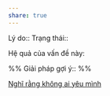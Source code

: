 ```yaml
---
share: true
---
```

Lý do:: 
Trạng thái:: 

Hệ quả của vấn đề này:


%%
Giải pháp gợi ý:: 
%%



[Nghĩ rằng không ai yêu mình](./Ngh%C4%A9%20r%E1%BA%B1ng%20kh%C3%B4ng%20ai%20y%C3%AAu%20m%C3%ACnh.md)
